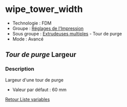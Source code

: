 # wipe_tower_width

* Technologie : FDM
* Groupe : [Réglages de l'Impression](../print_settings/print_settings.md)
* Sous groupe : [Extrudeuses multiples](../printer_settings/printer_settings.md#extrudeuses-multiples) - Tour de purge
* Mode : Avancé

## *Tour de purge* Largeur  

### Description

Largeur d'une tour de purge

* Valeur par défaut : 60 mm

[Retour Liste variables](variable_list.md)